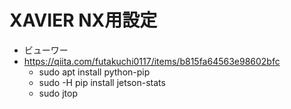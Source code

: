 # XAVIER NX用設定

- ビューワー
- https://qiita.com/futakuchi0117/items/b815fa64563e98602bfc
  - sudo apt install python-pip
  - sudo -H pip install jetson-stats
  - sudo jtop
